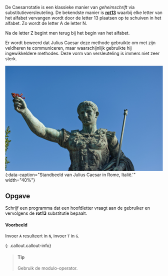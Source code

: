 De Caesarrotatie is een klassieke manier van *geheimschrift* via substitutieversleuteling. De bekendste manier is <a href='https://nl.wikipedia.org/wiki/Rot13' target='_blank'>**rot13**</a> waarbij elke letter van het alfabet vervangen wordt door de letter 13 plaatsen op te schuiven in het alfabet. Zo wordt de letter A de letter N.

Na de letter Z begint men terug bij het begin van het alfabet.

Er wordt beweerd dat Julius Caesar deze methode gebruikte om met zijn veldheren te communiceren, maar waarschijnlijk gebruikte hij ingewikkeldere methodes. Deze vorm van versleuteling is immers niet zeer sterk.

![Standbeeld van Julius Caesar in Rome, Italië.](media/caesar.jpg "Foto door Nemanja Peric op Unsplash."){:data-caption="Standbeeld van Julius Caesar in Rome, Italië.'" width="40%"}

## Opgave

Schrijf een programma dat een hoofdletter vraagt aan de gebruiker en vervolgens de **rot13** substitutie bepaalt.

#### Voorbeeld
Invoer `A` resulteert in `N`, invoer `T` in `G`.

{: .callout.callout-info}
> #### Tip
> Gebruik de modulo-operator.